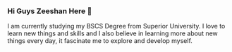 ### Hi Guys Zeeshan Here 👋
I am currently studying my BSCS Degree from Superior University. I love to learn new things and skills and I also believe in learning more about new things every day, it fascinate me to explore and develop myself.

<!--
**NoorSir/NoorSir** is a ✨ _special_ ✨ repository because its `README.md` (this file) appears on your GitHub profile.

Here are some ideas to get you started:

- 🔭 I’m currently working on ...
- 🌱 I’m currently learning ...
- 👯 I’m looking to collaborate on ...
- 🤔 I’m looking for help with ...
- 💬 Ask me about ...
- 📫 How to reach me: ...
- 😄 Pronouns: ...
- ⚡ Fun fact: ...
-->
